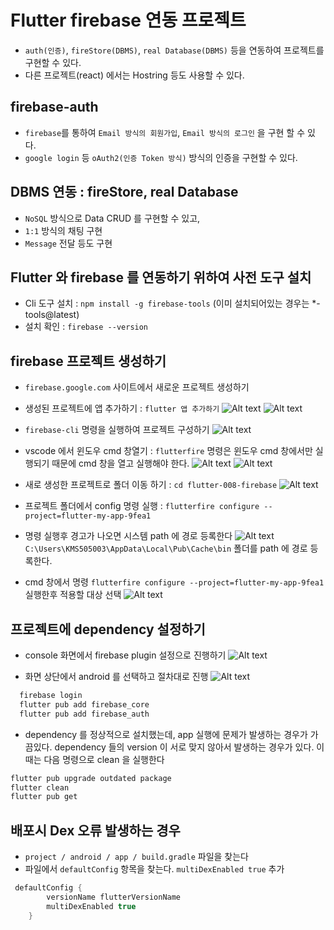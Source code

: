 # Flutter firebase 연동 프로젝트

- `auth(인증)`, `fireStore(DBMS)`, `real Database(DBMS)` 등을 연동하여 프로젝트를 구현할 수 있다.
- 다른 프로젝트(react) 에서는 Hostring 등도 사용할 수 있다.

## firebase-auth

- `firebase`를 통하여 `Email 방식의 회원가입`, `Email 방식의 로그인` 을 구현 할 수 있다.
- `google login` 등 `oAuth2(인증 Token 방식)` 방식의 인증을 구현할 수 있다.

## DBMS 연동 : fireStore, real Database

- `NoSQL` 방식으로 Data CRUD 를 구현할 수 있고,
- `1:1` 방식의 채팅 구현
- `Message` 전달 등도 구현

## Flutter 와 firebase 를 연동하기 위하여 사전 도구 설치

- Cli 도구 설치 : `npm install -g firebase-tools` (이미 설치되어있는 경우는 \*-tools@latest)
- 설치 확인 : `firebase --version`

## firebase 프로젝트 생성하기

- `firebase.google.com` 사이트에서 새로운 프로젝트 생성하기
- 생성된 프로젝트에 앱 추가하기 : `flutter 앱 추가하기`
  ![Alt text](image.png)
  ![Alt text](image-1.png)

- `firebase-cli` 명령을 실행하여 프로젝트 구성하기
  ![Alt text](image-2.png)

- vscode 에서 윈도우 cmd 창열기 : `flutterfire` 명령은 윈도우 cmd 창에서만 실행되기 때문에 cmd 창을 열고 실행해야 한다.
  ![Alt text](image-3.png)
  ![Alt text](image-4.png)

- 새로 생성한 프로젝트로 폴더 이동 하기 : `cd flutter-008-firebase`
  ![Alt text](image-5.png)

- 프로젝트 폴더에서 config 명령 실행 : `flutterfire configure --project=flutter-my-app-9fea1`

- 명령 실행후 경고가 나오면 시스템 path 에 경로 등록한다
  ![Alt text](image-6.png)
  `C:\Users\KMS505003\AppData\Local\Pub\Cache\bin` 폴더를 path 에 경로 등록한다.

- cmd 창에서 명령 `flutterfire configure --project=flutter-my-app-9fea1`실행한후 적용할 대상 선택
  ![Alt text](image-7.png)

## 프로젝트에 dependency 설정하기

- console 화면에서 firebase plugin 설정으로 진행하기
  ![Alt text](image-8.png)

- 화면 상단에서 android 를 선택하고 절차대로 진행
  ![Alt text](image-9.png)

```bash
  firebase login
  flutter pub add firebase_core
  flutter pub add firebase_auth
```

- dependency 를 정상적으로 설치했는데, app 실행에 문제가 발생하는 경우가 가끔있다. dependency 들의 version 이 서로 맞지 않아서 발생하는 경우가 있다. 이때는 다음 명령으로 clean 을 실행한다

```bash
flutter pub upgrade outdated package
flutter clean
flutter pub get
```

## 배포시 Dex 오류 발생하는 경우

- `project / android / app / build.gradle` 파일을 찾는다
- 파일에서 `defaultConfig` 항목을 찾는다. `multiDexEnabled true` 추가

```kt
 defaultConfig {
        versionName flutterVersionName
        multiDexEnabled true
    }
```
